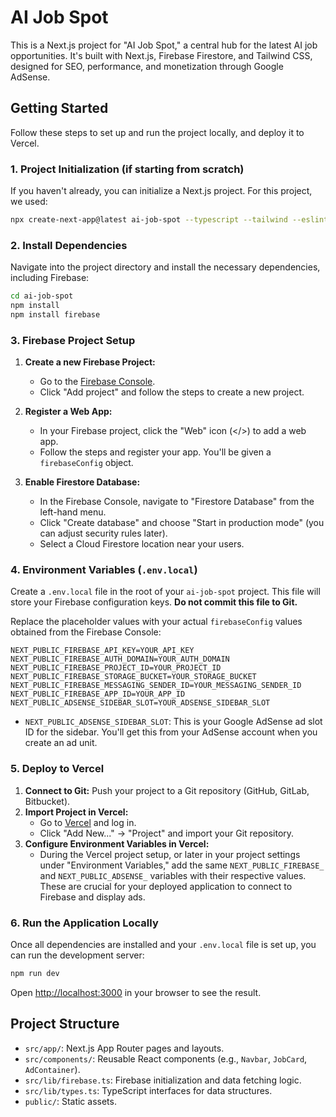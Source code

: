 # AI Job Spot

This is a Next.js project for "AI Job Spot," a central hub for the latest AI job opportunities. It's built with Next.js, Firebase Firestore, and Tailwind CSS, designed for SEO, performance, and monetization through Google AdSense.

## Getting Started

Follow these steps to set up and run the project locally, and deploy it to Vercel.

### 1. Project Initialization (if starting from scratch)

If you haven't already, you can initialize a Next.js project. For this project, we used:

```bash
npx create-next-app@latest ai-job-spot --typescript --tailwind --eslint --app --src-dir --import-alias "@/*"
```

### 2. Install Dependencies

Navigate into the project directory and install the necessary dependencies, including Firebase:

```bash
cd ai-job-spot
npm install
npm install firebase
```

### 3. Firebase Project Setup

1.  **Create a new Firebase Project:**
    *   Go to the [Firebase Console](https://console.firebase.google.com/).
    *   Click "Add project" and follow the steps to create a new project.

2.  **Register a Web App:**
    *   In your Firebase project, click the "Web" icon (</>) to add a web app.
    *   Follow the steps and register your app. You'll be given a `firebaseConfig` object.

3.  **Enable Firestore Database:**
    *   In the Firebase Console, navigate to "Firestore Database" from the left-hand menu.
    *   Click "Create database" and choose "Start in production mode" (you can adjust security rules later).
    *   Select a Cloud Firestore location near your users.

### 4. Environment Variables (`.env.local`)

Create a `.env.local` file in the root of your `ai-job-spot` project. This file will store your Firebase configuration keys. **Do not commit this file to Git.**

Replace the placeholder values with your actual `firebaseConfig` values obtained from the Firebase Console:

```
NEXT_PUBLIC_FIREBASE_API_KEY=YOUR_API_KEY
NEXT_PUBLIC_FIREBASE_AUTH_DOMAIN=YOUR_AUTH_DOMAIN
NEXT_PUBLIC_FIREBASE_PROJECT_ID=YOUR_PROJECT_ID
NEXT_PUBLIC_FIREBASE_STORAGE_BUCKET=YOUR_STORAGE_BUCKET
NEXT_PUBLIC_FIREBASE_MESSAGING_SENDER_ID=YOUR_MESSAGING_SENDER_ID
NEXT_PUBLIC_FIREBASE_APP_ID=YOUR_APP_ID
NEXT_PUBLIC_ADSENSE_SIDEBAR_SLOT=YOUR_ADSENSE_SIDEBAR_SLOT
```

*   `NEXT_PUBLIC_ADSENSE_SIDEBAR_SLOT`: This is your Google AdSense ad slot ID for the sidebar. You'll get this from your AdSense account when you create an ad unit.

### 5. Deploy to Vercel

1.  **Connect to Git:** Push your project to a Git repository (GitHub, GitLab, Bitbucket).
2.  **Import Project in Vercel:**
    *   Go to [Vercel](https://vercel.com/) and log in.
    *   Click "Add New..." -> "Project" and import your Git repository.
3.  **Configure Environment Variables in Vercel:**
    *   During the Vercel project setup, or later in your project settings under "Environment Variables," add the same `NEXT_PUBLIC_FIREBASE_` and `NEXT_PUBLIC_ADSENSE_` variables with their respective values. These are crucial for your deployed application to connect to Firebase and display ads.

### 6. Run the Application Locally

Once all dependencies are installed and your `.env.local` file is set up, you can run the development server:

```bash
npm run dev
```

Open [http://localhost:3000](http://localhost:3000) in your browser to see the result.

## Project Structure

*   `src/app/`: Next.js App Router pages and layouts.
*   `src/components/`: Reusable React components (e.g., `Navbar`, `JobCard`, `AdContainer`).
*   `src/lib/firebase.ts`: Firebase initialization and data fetching logic.
*   `src/lib/types.ts`: TypeScript interfaces for data structures.
*   `public/`: Static assets.

